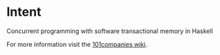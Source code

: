 # Intent
Concurrent programming with software transactional memory in Haskell

For more information visit the [101companies wiki](http://www.101companies.org).